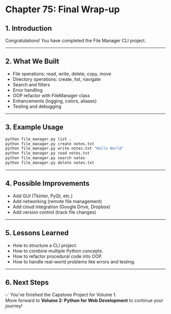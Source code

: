 # Chapter 75: Final Wrap-up

## 1. Introduction
Congratulations! You have completed the File Manager CLI project.  

---

## 2. What We Built
- File operations: read, write, delete, copy, move  
- Directory operations: create, list, navigate  
- Search and filters  
- Error handling  
- OOP refactor with FileManager class  
- Enhancements (logging, colors, aliases)  
- Testing and debugging  

---

## 3. Example Usage
```bash
python file_manager.py list .
python file_manager.py create notes.txt
python file_manager.py write notes.txt "Hello World"
python file_manager.py read notes.txt
python file_manager.py search notes
python file_manager.py delete notes.txt
```

---

## 4. Possible Improvements
- Add GUI (Tkinter, PyQt, etc.)  
- Add networking (remote file management)  
- Add cloud integration (Google Drive, Dropbox)  
- Add version control (track file changes)  

---

## 5. Lessons Learned
- How to structure a CLI project.  
- How to combine multiple Python concepts.  
- How to refactor procedural code into OOP.  
- How to handle real-world problems like errors and testing.  

---

## 6. Next Steps
✅ You’ve finished the Capstone Project for Volume 1.  
Move forward to **Volume 2: Python for Web Development** to continue your journey!
